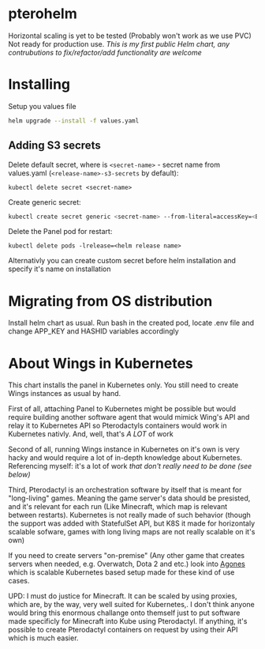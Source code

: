 # pterohelm
Horizontal scaling is yet to be tested (Probably won't work as we use PVC)
Not ready for production use.
*This is my first public Helm chart, any contrubutions to fix/refactor/add functionality are welcome* 

# Installing
Setup you values file
```bash
helm upgrade --install -f values.yaml
```
## Adding S3 secrets
Delete default secret, where is `<secret-name>` - secret name from values.yaml (`<release-name>-s3-secrets` by default):
```
kubectl delete secret <secret-name>
```
Create generic secret:
```bash
kubectl create secret generic <secret-name> --from-literal=accessKey=<BOGUS_ACCESS_KEY> --from-literal=secretKey=<BOGUS_SECRET_KEY>
```
Delete the Panel pod for restart:
```
kubectl delete pods -lrelease=<helm release name>
```
Alternativly you can create custom secret before helm installation and specify it's name on installation

# Migrating from OS distribution
Install helm chart as usual. Run bash in the created pod, locate .env file and change APP_KEY and HASHID variables accordingly

# About Wings in Kubernetes
This chart installs the panel in Kubernetes only. You still need to create Wings instances as usual by hand. 

First of all, attaching Panel to Kubernetes might be possible but would require building another software agent that would mimick Wing's API and relay it to Kubernetes API so Pterodactyls containers would work in Kubernetes nativly. And, well, that's *A LOT* of work

Second of all, running Wings instance in Kubernetes on it's own is very hacky and would require a lot of in-depth knowledge about Kubernetes. Referencing myself: it's a lot of work *that don't really need to be done (see below)*

Third, Pterodactyl is an orchestration software by itself that is meant for "long-living" games. Meaning the game server's data should be presisted, and it's relevant for each run (Like Minecraft, which map is relevant between restarts). Kubernetes is not really made of such behavior (though the support was added with StatefulSet API, but K8S it made for horizontaly scalable sofware, games with long living maps are not really scalable on it's own)

If you need to create servers "on-premise" (Any other game that creates servers when needed, e.g. Overwatch, Dota 2 and etc.) look into [Agones](https://agones.dev/site/) which is scalable Kubernetes based setup made for these kind of use cases.

UPD: I must do justice for Minecraft. It can be scaled by using proxies, which are, by the way, very well suited for Kubernetes,. I don't think anyone would bring this enormous challange onto themself just to put software made specificly for Minecraft into Kube using Pterodactyl. 
If anything, it's possible to create Pterodactyl containers on request by using their API which is much easier.
